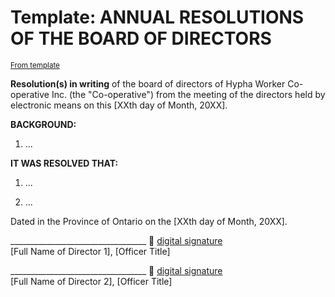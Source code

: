 # Template: ANNUAL RESOLUTIONS OF THE BOARD OF DIRECTORS

<sup>[From template][template]</sup>

**Resolution(s) in writing** of the board of directors of Hypha Worker Co-operative Inc. (the "Co-operative") 
from the meeting of the directors held by electronic means on this [XXth day of Month, 20XX].

**BACKGROUND:**

1.  ...


**IT WAS RESOLVED THAT:**

1.  ...

2.  ...


Dated in the Province of Ontario on the [XXth day of Month, 20XX].

__________________________________ 🔏 [digital signature][sigfile-director-1]\
[Full Name of Director 1], [Officer Title]

__________________________________ 🔏 [digital signature][sigfile-director-2]\
[Full Name of Director 2], [Officer Title]


<!-- Links -->
  [template]: resolutions/-resolution-annual-xxx.md
  [sigfile-director-1]: resolution-XXX.md.[director-1].asc
  [sigfile-director-2]: resolution-XXX.md.[director-2].asc
